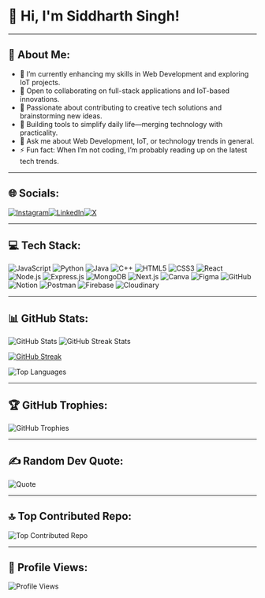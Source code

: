 # 👋 Hi, I'm Siddharth Singh!  


---

## 💫 About Me:
- 🔭 I’m currently enhancing my skills in Web Development and exploring IoT projects.  
- 👯 Open to collaborating on full-stack applications and IoT-based innovations.  
- 🤝 Passionate about contributing to creative tech solutions and brainstorming new ideas.  
- 🌱 Building tools to simplify daily life—merging technology with practicality. 
- 💬 Ask me about Web Development, IoT, or technology trends in general.  
- ⚡ Fun fact: When I’m not coding, I’m probably reading up on the latest tech trends.

---

## 🌐 Socials:
[![Instagram](https://img.shields.io/badge/Instagram-%23E4405F.svg?style=for-the-badge&logo=instagram&logoColor=white)](https://www.instagram.com/why_siddharth/?hl=en)[![LinkedIn](https://img.shields.io/badge/LinkedIn-%230077B5.svg?style=for-the-badge&logo=linkedin&logoColor=white)](https://www.linkedin.com/in/siddharth-singh1)[![X](https://img.shields.io/badge/X-black.svg?logo=X&logoColor=white)](https://x.com/siddharth_8796?t=Gi-LgbltFfkQxwXVfss1Qg&s=08)  

---

## 💻 Tech Stack:
![JavaScript](https://img.shields.io/badge/-JavaScript-F7DF1E?style=for-the-badge&logo=javascript&logoColor=black&size=large)
![Python](https://img.shields.io/badge/-Python-3776AB?style=for-the-badge&logo=python&logoColor=white&size=large)
![Java](https://img.shields.io/badge/-Java-007396?style=for-the-badge&logo=java&logoColor=white&size=large)
![C++](https://img.shields.io/badge/-C++-00599C?style=for-the-badge&logo=cplusplus&logoColor=white&size=large)
![HTML5](https://img.shields.io/badge/-HTML5-E34F26?style=for-the-badge&logo=html5&logoColor=white&size=large)
![CSS3](https://img.shields.io/badge/-CSS3-1572B6?style=for-the-badge&logo=css3&logoColor=white&size=large)
![React](https://img.shields.io/badge/-React-61DAFB?style=for-the-badge&logo=react&logoColor=black&size=large)
![Node.js](https://img.shields.io/badge/-Node.js-339933?style=for-the-badge&logo=node.js&logoColor=white&size=large)
![Express.js](https://img.shields.io/badge/-Express.js-000000?style=for-the-badge&logo=express&logoColor=white&size=large)
![MongoDB](https://img.shields.io/badge/-MongoDB-47A248?style=for-the-badge&logo=mongodb&logoColor=white&size=large)
![Next.js](https://img.shields.io/badge/-Next.js-000000?style=for-the-badge&logo=next.js&logoColor=white&size=large)
![Canva](https://img.shields.io/badge/-Canva-00C4CC?style=for-the-badge&logo=canva&logoColor=white&size=large)
![Figma](https://img.shields.io/badge/-Figma-F24E1E?style=for-the-badge&logo=figma&logoColor=white&size=large)
![GitHub](https://img.shields.io/badge/-GitHub-181717?style=for-the-badge&logo=github&logoColor=white&size=large)
![Notion](https://img.shields.io/badge/-Notion-000000?style=for-the-badge&logo=notion&logoColor=white&size=large)
![Postman](https://img.shields.io/badge/-Postman-FF6C37?style=for-the-badge&logo=postman&logoColor=white&size=large)
![Firebase](https://img.shields.io/badge/-Firebase-FFCA28?style=for-the-badge&logo=firebase&logoColor=black&size=large)
![Cloudinary](https://img.shields.io/badge/-Cloudinary-6A51A3?style=for-the-badge&logo=cloudinary&logoColor=white&size=large)


---

## 📊 GitHub Stats:

<img src="https://github-readme-stats.vercel.app/api?username=SidzByte&theme=tokyonight&hide_border=false&include_all_commits=true&count_private=true" alt="GitHub Stats" />

<img src="https://github-readme-streak-stats.herokuapp.com/?user=SidzByte&theme=tokyonight&hide_border=false" alt="GitHub Streak Stats" />

[![GitHub Streak](https://github-readme-streak-stats.herokuapp.com/?user=SidzByte&theme=tokyonight&hide_border=false)](https://git.io/streak-stats)

<img src="https://github-readme-stats.vercel.app/api/top-langs/?username=SidzByte&theme=tokyonight&hide_border=false&include_all_commits=true&count_private=true&layout=compact" alt="Top Languages" />



---

## 🏆 GitHub Trophies:
![GitHub Trophies](https://github-profile-trophy.vercel.app/?username=SidzByte&theme=radical&no-frame=true&no-bg=true)

---

## ✍️ Random Dev Quote:
![Quote](https://quotes-github-readme.vercel.app/api?type=horizontal&theme=radical)

---

## 🔝 Top Contributed Repo:
![Top Contributed Repo](https://github-contributor-stats.vercel.app/api?username=SidzByte&limit=1&theme=radical)

---

## 👀 Profile Views:
<img src="https://visitcount.itsvg.in/api?id=SidzByte&label=Profile%20Views&color=5&icon=1&pretty=false" alt="Profile Views" />
